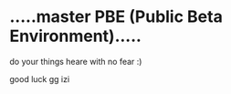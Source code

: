 # .....master PBE (Public Beta Environment).....



do your things heare with no fear :)


good luck gg izi

